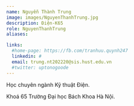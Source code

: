 ```yaml
---
name: Nguyễn Thành Trung
image: images/NguyenThanhTrung.jpg
description: Điện-K65
role: NguyenThanhTrung
aliases:

links:
  #home-page: https://fb.com/tranhuu.quynh247
  linkedin: #
  email: trung.nt202220@sis.hust.edu.vn
  #twitter: uptonogoode
---
```


Học chuyên ngành Kỹ thuật Điện.

Khoá 65 Trường Đại học Bách Khoa Hà Nội.
